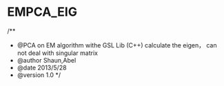 EMPCA_EIG
=======
/**
* @PCA on EM algorithm withe GSL Lib (C++)  calculate the eigen， can not deal with singular matrix
* @author Shaun,Abel
* @date 2013/5/28
* @version 1.0
*/

